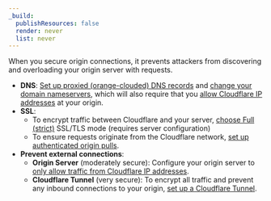 ```yaml
---
_build:
  publishResources: false
  render: never
  list: never
---
```


When you secure origin connections, it prevents attackers from discovering and overloading your origin server with requests.

*   **DNS**: [Set up proxied (orange-clouded) DNS records](/dns/manage-dns-records/reference/proxied-dns-records/) and [change your domain nameservers](/dns/zone-setups/full-setup/), which will also require that you [allow Cloudflare IP addresses](https://support.cloudflare.com/hc/articles/201897700) at your origin.
*   **SSL**:
    *   To encrypt traffic between Cloudflare and your server, [choose Full (strict)](/ssl/origin-configuration/ssl-modes/#strict) SSL/TLS mode (requires server configuration)
    *   To ensure requests originate from the Cloudflare network, [set up authenticated origin pulls](/ssl/origin-configuration/authenticated-origin-pull/).
*   **Prevent external connections**:
    *   **Origin Server** (moderately secure): Configure your origin server to [only allow traffic from Cloudflare IP addresses](/fundamentals/get-started/setup/allow-cloudflare-ip-addresses/#configure-origin-server).
    *   **Cloudflare Tunnel** (very secure): To encrypt all traffic and prevent any inbound connections to your origin, [set up a Cloudflare Tunnel](/cloudflare-one/connections/connect-apps/).
